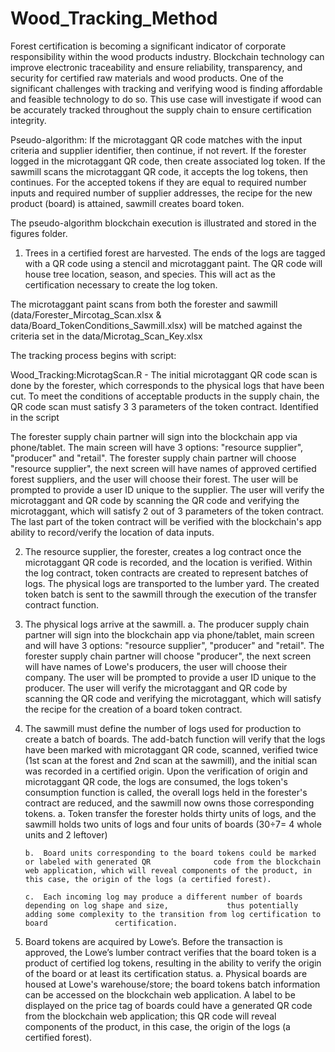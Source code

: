 # Wood_Tracking_Method
Forest certification is becoming a significant indicator of corporate responsibility within the wood products industry. Blockchain technology can improve electronic traceability and ensure reliability, transparency, and security for certified raw materials and wood products. One of the significant challenges with tracking and verifying wood is finding affordable and feasible technology to do so. This use case will investigate if wood can be accurately tracked throughout the supply chain to ensure certification integrity. 

 

Pseudo-algorithm: If the microtaggant QR code matches with the input criteria and supplier identifier, then continue, if not revert. If the forester logged in the microtaggant QR code, then create associated log token. If the sawmill scans the microtaggant QR code, it accepts the log tokens, then continues. For the accepted tokens if they are equal to required number inputs and required number of supplier addresses, the recipe for the new product (board) is attained, sawmill creates board token. 

The pseudo-algorithm blockchain execution is illustrated and stored in the figures folder.


1.	Trees in a certified forest are harvested. The ends of the logs are tagged with a QR code using a stencil and microtaggant paint. The QR code will house tree location, season, and species. This will act as the certification necessary to create the log token.

The microtaggant paint scans from both the forester and sawmill (data/Forester_Mircotag_Scan.xlsx & data/Board_TokenConditions_Sawmill.xlsx) will be matched against the criteria set in the  data/Microtag_Scan_Key.xlsx

The tracking process begins with script: 

Wood_Tracking:MicrotagScan.R - The initial microtaggant QR code scan is done by the forester, which corresponds to the physical logs that have been cut. To meet the conditions of acceptable products in the supply chain, the QR code scan must satisfy 3 3 parameters of the token contract. Identified in the script





The forester supply chain partner will sign into the blockchain app via phone/tablet. The main          screen will have 3 options: "resource supplier", "producer" and "retail". The forester supply           chain partner will choose "resource supplier", the next screen will have names of approved              certified forest suppliers, and the user will choose their forest. The user will be prompted to         provide a user ID unique to the supplier. The user will verify the microtaggant and QR code by          scanning the QR code and verifying the microtaggant, which will satisfy 2 out of 3 parameters of         the token contract. The last part of the token contract will be verified with the blockchain's          app ability to record/verify the location of data inputs.

2.	The resource supplier, the forester, creates a log contract once the microtaggant QR code is recorded, and the location is verified. Within the log contract, token contracts are created to represent batches of logs. The physical logs are transported to the lumber yard. The created token batch is sent to the sawmill through the execution of the transfer contract function.

3.	The physical logs arrive at the sawmill. 
    a.	The producer supply chain partner will sign into the blockchain app via phone/tablet, main              screen and will have 3 options: "resource supplier", "producer" and "retail". The forester              supply chain partner will choose "producer", the next screen will have names of Lowe's                  producers, the user will choose their company.  The user will be prompted to provide a user ID          unique to the producer. The user will verify the microtaggant and QR code by scanning the QR           code and verifying the microtaggant, which will satisfy the recipe for the creation of a board           token contract.

4.	The sawmill must define the number of logs used for production to create a batch of boards. The add-batch function will verify that the logs have been marked with microtaggant QR code, scanned, verified twice (1st scan at the forest and 2nd scan at the sawmill), and the initial scan was recorded in a certified origin. Upon the verification of origin and microtaggant QR code, the logs are consumed, the logs token's consumption function is called, the overall logs held in the forester's contract are reduced, and the sawmill now owns those corresponding tokens. 
        a.	Token transfer the forester holds thirty units of logs, and the sawmill holds two units of              logs and four units of boards (30÷7= 4 whole units and 2 leftover)
        
        b.	Board units corresponding to the board tokens could be marked or labeled with generated QR              code from the blockchain web application, which will reveal components of the product, in               this case, the origin of the logs (a certified forest). 

        c.	Each incoming log may produce a different number of boards depending on log shape and size,             thus potentially adding some complexity to the transition from log certification to board               certification. 

5.	Board tokens are acquired by Lowe’s. Before the transaction is approved, the Lowe’s lumber contract verifies that the board token is a product of certified log tokens, resulting in the ability to verify the origin of the board or at least its certification status. 
        a.	Physical boards are housed at Lowe's warehouse/store; the board tokens batch information can             be accessed on the blockchain web application. A label to be displayed on the price tag of              boards could have a generated QR code from the blockchain web application; this QR code will             reveal components of the product, in this case, the origin of the logs (a certified forest).
        



